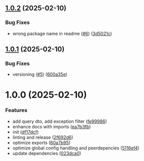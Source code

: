 ## [1.0.2](https://github.com/StickelInnovationUG/nestjs-prisma-query/compare/v1.0.1...v1.0.2) (2025-02-10)


### Bug Fixes

* wrong package name in readme ([#6](https://github.com/StickelInnovationUG/nestjs-prisma-query/issues/6)) ([3d5021c](https://github.com/StickelInnovationUG/nestjs-prisma-query/commit/3d5021c7c1196817a620a5b2c8f609095301b937))

## [1.0.1](https://github.com/StickelInnovationUG/nestjs-prisma-query/compare/v1.0.0...v1.0.1) (2025-02-10)


### Bug Fixes

* versioning ([#5](https://github.com/StickelInnovationUG/nestjs-prisma-query/issues/5)) ([600a35e](https://github.com/StickelInnovationUG/nestjs-prisma-query/commit/600a35eab648ce8bd7275d915c33de8fa63f9c7d))

# 1.0.0 (2025-02-10)


### Features

* add query dto, add exception filter ([fe99986](https://github.com/StickelInnovationUG/nestjs-prisma-query/commit/fe99986534a61e46422025641d6b667baba5677d))
* enhance docs with imports ([ea7b3fb](https://github.com/StickelInnovationUG/nestjs-prisma-query/commit/ea7b3fbe1957e4b7e78a38d142e9e162be929687))
* init ([df17dcf](https://github.com/StickelInnovationUG/nestjs-prisma-query/commit/df17dcf1488f961b71232990e50fd8f83cdfcbad))
* linting and release ([2f692d6](https://github.com/StickelInnovationUG/nestjs-prisma-query/commit/2f692d660d9287e97347cb924224d93e0efbbeaf))
* optimize exports ([60a7b95](https://github.com/StickelInnovationUG/nestjs-prisma-query/commit/60a7b95fa537f8137b250ae36648dc2376d65f03))
* optimize global config handling and peerdepencies ([5116ef4](https://github.com/StickelInnovationUG/nestjs-prisma-query/commit/5116ef4a55e0d9fdc1e9002fdd7391a756aa758c))
* update dependencies ([023dca0](https://github.com/StickelInnovationUG/nestjs-prisma-query/commit/023dca0bb53ea9620196424451ff23103f05bae7))
